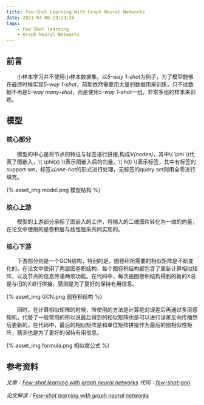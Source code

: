 ```yaml
---
title: Few-Shot Learning With Graph Neural Networks
date: 2021-04-06 23:23:26
tags:
    - Few Shot learning
    - Graph Neural Networks
---
```


<script type="text/javascript"
   src="https://cdn.mathjax.org/mathjax/latest/MathJax.js?config=TeX-AMS-MML_HTMLorMML">
</script>

## 前言

&emsp;&emsp;小样本学习并不使用小样本数据集。以*5-way 1-shot*为例子，为了模型能够在最终时候实现*5-way 1-shot*，前期依然需要用大量的数据用来训练，只不过数据不再是*5-way many-shot*，而是使用*5-way 1-shot*一组，非常多组的样本来训练。

## 模型

### 核心部分
&emsp;&emsp;模型的中心是将节点的特征与标签进行拼接,构成*V(nodes)*，其中\\( \phi \\)代表了图嵌入，\\( \phi(x) \\)表示图嵌入后的向量。\\( h(l) \\)表示标签，其中有标签的support set，标签以*one-hot*的形式进行处理，无标签的query set则用全零进行填充。

{% asset_img model.png 模型结构 %}

### 核心上游

&emsp;&emsp;模型的上游部分承担了图嵌入的工作，将输入的二维图片转化为一维的向量，在论文中使用的是卷积层与线性层来共同实现的。

### 核心下游

&emsp;&emsp;下游部分则是一个GCN结构，特别的是，图卷积所需要的相似矩阵是不断变化的。在论文中使用了两层图卷积结构，每个图卷积结构都包含了重新计算相似矩阵，以及节点的信息传递两项功能。在代码中，每次由图卷积结构得到的新的X总是与旧的X进行拼接，猜测是为了更好的保持有用信息。

{% asset_img GCN.png 图卷积结构 %}

&emsp;&emsp;同时，在计算相似矩阵的时候，所使用的方法是计算绝对误差后再通过多层感知机，代替了一般常用的所以说最后得到的相似矩阵也是可以进行误差反向传播然后更新的。在代码中，最后的相似矩阵是和单位矩阵拼接作为最后的图相似性矩阵，猜测也是为了更好的保持有用信息。

{% asset_img formula.png 相似度公式 %}

## 参考资料
*文章：[Few-shot learning with graph neural networks](https://arxiv.org/abs/1711.04043)*
*代码：[few-shot-gnn](https://github.com/vgsatorras/few-shot-gnn)*

*论文解读：[Few-shot learning with graph neural networks](https://www.zdaiot.com/DeepLearningApplications/Few-shot%20Learning/Few-shot%20learning%20with%20graph%20neural%20networks/)*
